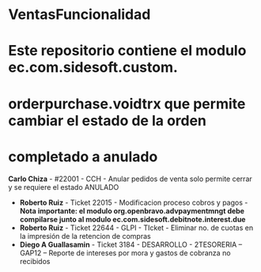 # VentasFuncionalidad
# Este repositorio contiene el modulo ec.com.sidesoft.custom.
# orderpurchase.voidtrx que permite cambiar el estado de la orden 
# completado a anulado

**Carlo Chiza** - #22001 - CCH - Anular pedidos de venta solo permite cerrar y se requiere el estado ANULADO
* **Roberto Ruiz** - Ticket 22015 - Modificacion proceso cobros y pagos - **Nota importante: el modulo org.openbravo.advpaymentmngt debe compilarse junto al modulo ec.com.sidesoft.debitnote.interest.due**
* **Roberto Ruiz** - Ticket 22644 - GLPI - TIcket - Eliminar no. de cuotas en la impresión de la retencion de compras
* **Diego A Guallasamin** - Ticket 3184 - DESARROLLO - 2TESORERIA – GAP12 – Reporte de intereses por mora y gastos de cobranza no recibidos

